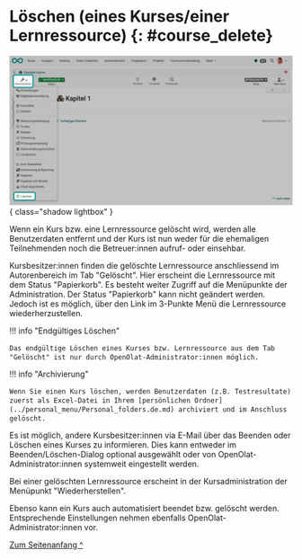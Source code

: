 # Löschen (eines Kurses/einer Lernressource) {: #course_delete}

![course_delete_v1_de.png](assets/course_delete_v1_de.png){ class="shadow lightbox" }

Wenn ein Kurs bzw. eine Lernressource gelöscht wird, werden alle Benutzerdaten entfernt und der Kurs ist nun weder für die ehemaligen Teilnehmenden noch die Betreuer:innen aufruf- oder einsehbar. 

Kursbesitzer:innen finden die gelöschte Lernressource anschliessend im Autorenbereich im Tab "Gelöscht". Hier erscheint die Lernressource mit dem Status "Papierkorb". Es besteht weiter Zugriff auf die Menüpunkte der Administration. Der Status "Papierkorb" kann nicht geändert werden. Jedoch ist es möglich, über den Link im 3-Punkte Menü die Lernressource wiederherzustellen.


!!! info "Endgültiges Löschen"

    Das endgültige Löschen eines Kurses bzw. Lernressource aus dem Tab "Gelöscht" ist nur durch OpenOlat-Administrator:innen möglich.

!!! info "Archivierung"

    Wenn Sie einen Kurs löschen, werden Benutzerdaten (z.B. Testresultate) zuerst als Excel-Datei in Ihrem [persönlichen Ordner](../personal_menu/Personal_folders.de.md) archiviert und im Anschluss gelöscht.

Es ist möglich, andere Kursbesitzer:innen via E-Mail über das Beenden oder Löschen eines Kurses zu informieren. Dies kann entweder im Beenden/Löschen-Dialog optional ausgewählt oder von OpenOlat-Administrator:innen systemweit eingestellt werden.

Bei einer gelöschten Lernressource erscheint in der Kursadministration der Menüpunkt "Wiederherstellen". 

Ebenso kann ein Kurs auch automatisiert beendet bzw. gelöscht werden. Entsprechende Einstellungen nehmen ebenfalls OpenOlat-Administrator:innen vor.


[Zum Seitenanfang ^](#course_delete)
